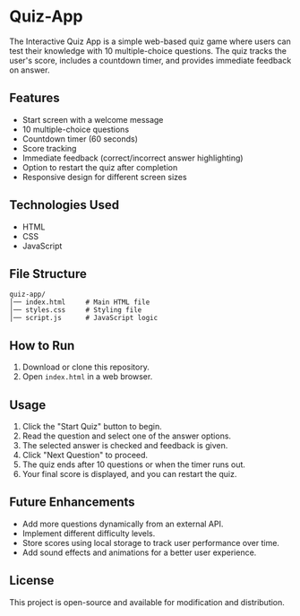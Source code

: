 # Quiz-App
The Interactive Quiz App is a simple web-based quiz game where users can test their knowledge with 10 multiple-choice questions. The quiz tracks the user's score, includes a countdown timer, and provides immediate feedback on answer.

## Features
- Start screen with a welcome message
- 10 multiple-choice questions
- Countdown timer (60 seconds)
- Score tracking
- Immediate feedback (correct/incorrect answer highlighting)
- Option to restart the quiz after completion
- Responsive design for different screen sizes

## Technologies Used
- HTML
- CSS
- JavaScript

## File Structure
```
quiz-app/
│── index.html     # Main HTML file
│── styles.css     # Styling file
│── script.js      # JavaScript logic
```

## How to Run
1. Download or clone this repository.
2. Open `index.html` in a web browser.

## Usage
1. Click the "Start Quiz" button to begin.
2. Read the question and select one of the answer options.
3. The selected answer is checked and feedback is given.
4. Click "Next Question" to proceed.
5. The quiz ends after 10 questions or when the timer runs out.
6. Your final score is displayed, and you can restart the quiz.

## Future Enhancements
- Add more questions dynamically from an external API.
- Implement different difficulty levels.
- Store scores using local storage to track user performance over time.
- Add sound effects and animations for a better user experience.

## License
This project is open-source and available for modification and distribution.


